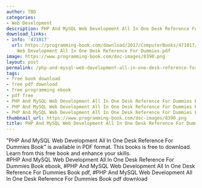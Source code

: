 ```yaml
---
author: TBD
categories:
- Web Development
description: PHP And MySQL Web Development All In One Desk Reference For Dummies Book
download_links:
- info: '471017'
  url: https://programming-book.com/download/2017/ComputerBooks/471017/PHP And MySQL
    Web Development All In One Desk Reference For Dummies.pdf
image: https://www.programming-book.com/doc-images/8390.png
layout: post
permalink: /php-and-mysql-web-development-all-in-one-desk-reference-for-dummies-book.html
tags:
- free book download
- free pdf download
- free programming ebook
- pdf free
- PHP And MySQL Web Development All In One Desk Reference For Dummies Book ebook
- PHP And MySQL Web Development All In One Desk Reference For Dummies Book pdf
- PHP And MySQL Web Development All In One Desk Reference For Dummies Book pdf download
thumbnail_url: https://www.programming-book.com/doc-images/8390.png
title: PHP And MySQL Web Development All In One Desk Reference For Dummies Book
---
```


 
<div class="item-desc text-justify">
  "PHP And MySQL Web Development All In One Desk Reference For Dummies Book" is available in PDF format. This books is free to download. Learn from this free book and enhance your skills.
  <br>
  #PHP And MySQL Web Development All In One Desk Reference For Dummies Book ebook, #PHP And MySQL Web Development All In One Desk Reference For Dummies Book pdf, #PHP And MySQL Web Development All In One Desk Reference For Dummies Book pdf download
</div>